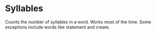 # Syllables
Counts the number of syllables in a word. Works most of the time. Some exceptions include words like statement and create. 
